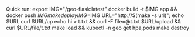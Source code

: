 Quick run:
  export IMG="<dockerhub-username>/geo-flask:latest"
  docker build -t $IMG app && docker push $IMG
  make deploy IMG=$IMG
  URL="http://$(make -s url)"; echo $URL
  curl $URL/up
  echo hi > t.txt && curl -F file=@t.txt $URL/upload && curl $URL/file/t.txt
  make load && kubectl -n geo get hpa,pods
  make destroy
